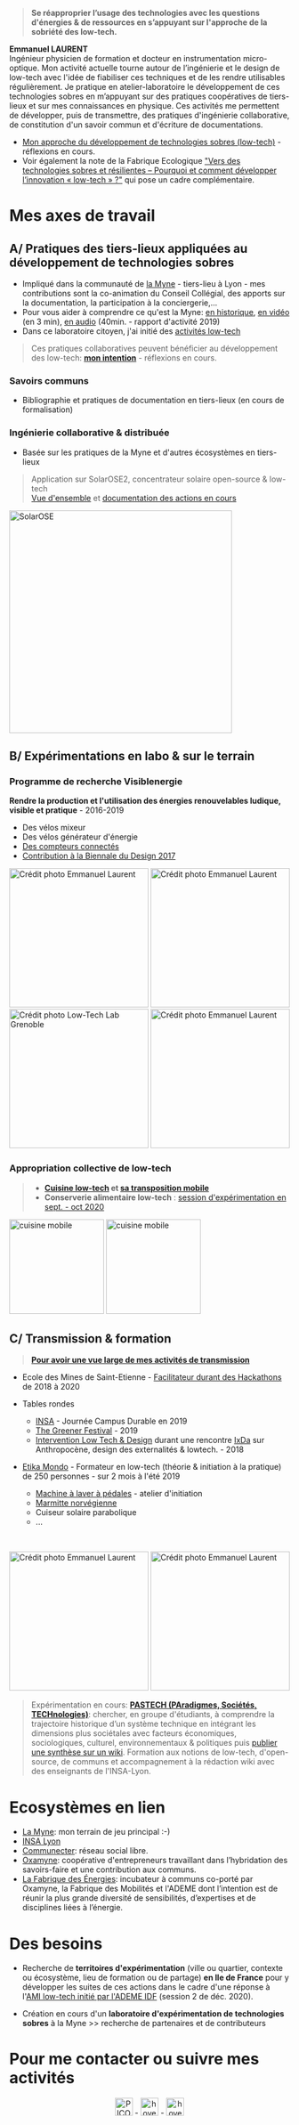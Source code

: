 > **Se réapproprier l’usage des technologies avec les questions d'énergies & de ressources en s’appuyant sur l'approche de la sobriété des low-tech.**

**Emmanuel LAURENT**<br>
Ingénieur physicien de formation et docteur en instrumentation micro-optique. Mon activité actuelle tourne autour de l’ingénierie et le design de low-tech avec l'idée de fiabiliser ces techniques et de les rendre utilisables régulièrement. Je pratique en atelier-laboratoire le développement de ces technologies sobres en m’appuyant sur des pratiques coopératives de tiers-lieux et sur mes connaissances en physique. Ces activités me permettent de développer, puis de transmettre, des pratiques d'ingénierie collaborative, de constitution d'un savoir commun et d'écriture de documentations.

* [Mon approche du développement de technologies sobres (low-tech)](https://pad.lamyne.org/low-tech_intentions_vers_terrains) - réflexions en cours.
* Voir également la note de la Fabrique Ecologique ["Vers des technologies sobres et résilientes – Pourquoi et comment développer l’innovation « low-tech » ?"](https://www.lafabriqueecologique.fr/vers-des-technologies-sobres-et-resilientes-pourquoi-et-comment-developper-linnovation-low-tech/) qui pose un cadre complémentaire.

# Mes axes de travail

## A/ Pratiques des tiers-lieux appliquées au développement de technologies sobres

* Impliqué dans la communauté de [la Myne](https://lamyne.org) - tiers-lieu à Lyon - mes contributions sont la co-animation du Conseil Collégial, des apports sur la documentation, la participation à la conciergerie,...
* Pour vous aider à comprendre ce qu'est la Myne: [en historique](http://movilab.org/index.php?title=La_MYNE), [en vidéo](https://videos.lescommuns.org/videos/embed/a7fe81c1-f4f5-4841-81c3-7d34b717044f) (en 3 min), [en audio](https://lamyne.bandcamp.com/album/rapport-dactivit-audio-2019) (40min. - rapport d'activité 2019)
* Dans ce laboratoire citoyen, j'ai initié des [activités low-tech](https://pad.lamyne.org/labolowtech-annuaire#)<br>

> Ces pratiques collaboratives peuvent bénéficier au développement des low-tech: **[mon intention](intention_pratiques_collaboratives.md)** - réflexions en cours.

### Savoirs communs
* Bibliographie et pratiques de documentation en tiers-lieux (en cours de formalisation)

### Ingénierie collaborative & distribuée
* Basée sur les pratiques de la Myne et d'autres écosystèmes en tiers-lieux<br>

> Application sur SolarOSE2, concentrateur solaire open-source & low-tech<br>
[Vue d'ensemble](https://movilab.org/wiki/Concentrateur_solaire) et [documentation des actions en cours](https://pad.lamyne.org/solarOSE2#)

<img src="solarOSE_nevez2018.jpg" width="400" align="center" title="SolarOSE">

## B/ Expérimentations en labo & sur le terrain

### Programme de recherche Visiblenergie

**Rendre la production et l'utilisation des énergies renouvelables ludique, visible et pratique** - 2016-2019
  * Des vélos mixeur
  * Des vélos générateur d'énergie
  * [Des compteurs connectés](https://pad.lamyne.org/887uJqRdSqi_RCNRyx97GA#)
  * [Contribution à la Biennale du Design 2017](biennale_design2017.md)

<a href="alec01.jpg"><img src="alec01.jpg" height="250" title="Crédit photo Emmanuel Laurent"></a> 
<a href="FdS2018_energie_puissance.jpg"><img src="FdS2018_energie_puissance.jpg" height="250" title="Crédit photo Emmanuel Laurent"></a>
<a href="velo_mixeur_bois.jpg"><img src="velo_mixeur_bois.jpg" height="250" title="Crédit photo Low-Tech Lab Grenoble"></a> 
<a href="velo_generateur.jpg"><img src="velo_generateur.jpg" height="250" title="Crédit photo Emmanuel Laurent"></a>

### Appropriation collective de low-tech
> * **[Cuisine low-tech](https://pad.lamyne.org/cuisine_low-tech_mobile#) et [sa transposition mobile](https://pad.lamyne.org/cuisine_conviviale#)**<br>
> * **Conserverie alimentaire low-tech** : [session d'expérimentation en sept. - oct 2020](https://movilab.org/wiki/Low-tech_Camp)

<img src="cuisine_remorque.jpg" height="170" title="cuisine mobile"> 
<img src="cuisine_abri.png" height="170" title="cuisine mobile">

## C/ Transmission & formation

>
> **[Pour avoir une vue large de mes activités de transmission](interventions.md)**
> 

  * Ecole des Mines de Saint-Etienne - [Facilitateur durant des Hackathons](dynamo_days_mines_sainte.md) de 2018 à 2020
  
  * Tables rondes 
    * [INSA](https://pad.lamyne.org/table-ronde-low-tech-INSA-14-11-19) - Journée Campus Durable en 2019
    * [The Greener Festival](https://pad.lamyne.org/the_greener_festival_low_tech) - 2019
    * [Intervention Low Tech & Design](https://pad.lamyne.org/lowtech_design_181129) durant une rencontre [IxDa](https://www.ixda-lyon.fr/) sur Anthropocène, design des externalités & lowtech. - 2018
  * [Etika Mondo](https://etikamondo.com/) - Formateur en low-tech (théorie & initiation à la pratique) de 250 personnes - sur 2 mois à l'été 2019
    * [Machine à laver à pédales](https://pad.lamyne.org/PjxgCj5FTn2hVtwWKuhQfA#) - atelier d'initiation
    * [Marmitte norvégienne](https://pad.lamyne.org/marmite_norvegienne_tuto) 
    * Cuiseur solaire parabolique
    * ...
  <br>

<a href="etika_marmitte_norvegienne.jpg"><img src="etika_marmitte_norvegienne.jpg" height="250" title="Crédit photo Emmanuel Laurent"></a> 
<a href="etika_capteur_solaire.jpg"><img src="etika_capteur_solaire.jpg" height="250" title="Crédit photo Emmanuel Laurent"></a>


> Expérimentation en cours: **[PASTECH (PAradigmes, Sociétés, TECHnologies)](https://pad.lamyne.org/pastech_2018_19)**: chercher, en groupe d'étudiants, à comprendre la trajectoire historique d’un système technique en intégrant les dimensions plus sociétales avec facteurs économiques, sociologiques, culturel, environnementaux & politiques puis [publier une synthèse sur un wiki](https://fr.wikiversity.org/wiki/Recherche:Pastech). Formation aux notions de low-tech, d'open-source, de communs et accompagnement à la rédaction wiki avec des enseignants de l'INSA-Lyon.

# Ecosystèmes en lien
  * [La Myne](https://www.lamyne.org/): mon terrain de jeu principal :-)
  * [INSA Lyon](https://www.insa-lyon.fr/)
  * [Communecter](https://www.communecter.org/#): réseau social libre.
  * [Oxamyne](https://www.oxamyne.org/): coopérative d'entrepreneurs travaillant dans l’hybridation des savoirs-faire et une contribution aux communs.
  * [La Fabrique des Énergies](https://fabenergies.cc/): incubateur à communs co-porté par Oxamyne, la Fabrique des Mobilités et l'ADEME dont l’intention est de réunir la plus grande diversité de sensibilités, d’expertises et de disciplines liées à l’énergie. 

# Des besoins

* Recherche de **territoires d'expérimentation** (ville ou quartier, contexte ou écosystème, lieu de formation ou de partage) **en Ile de France** pour y développer les suites de ces actions dans le cadre d'une réponse à l'[AMI low-tech initié par l'ADEME IDF](https://appelsaprojets.ademe.fr/aap/IDFLOWTECH2020-52) (session 2 de déc. 2020).

* Création en cours d'un **laboratoire d'expérimentation de technologies sobres** à la Myne >> recherche de partenaires et de contributeurs

# Pour me contacter ou suivre mes activités
<center>
<a title="PICOL, PIctorial COmmunication Language / CC BY (https://creativecommons.org/licenses/by/3.0)" href="mailto:laurent.em@free.fr"><img width="32" alt="PICOL icon Mail" src="https://upload.wikimedia.org/wikipedia/commons/thumb/8/8b/PICOL_icon_Mail.svg/32px-PICOL_icon_Mail.svg.png"></a> - <a title="compte linkedin" href="https://www.linkedin.com/in/emmanuel-laurent-2248304"><img src="LI-In-Bug.png" width="32" title="hover text"></a> - <a title="compte Twitter" href="https://twitter.com/em_laurent"><img src="Twitter_Logo_Blue.png" width="32" title="hover text"></a>
</center>
